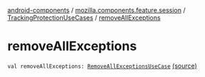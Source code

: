 [android-components](../../index.md) / [mozilla.components.feature.session](../index.md) / [TrackingProtectionUseCases](index.md) / [removeAllExceptions](./remove-all-exceptions.md)

# removeAllExceptions

`val removeAllExceptions: `[`RemoveAllExceptionsUseCase`](-remove-all-exceptions-use-case/index.md) [(source)](https://github.com/mozilla-mobile/android-components/blob/master/components/feature/session/src/main/java/mozilla/components/feature/session/TrackingProtectionUseCases.kt#L178)